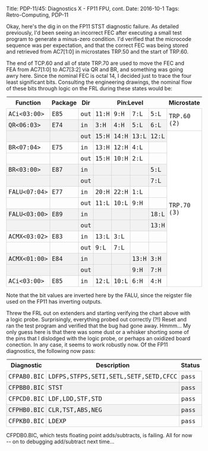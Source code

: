 Title: PDP-11/45: Diagnostics X - FP11 FPU, cont.
Date: 2016-10-1
Tags: Retro-Computing, PDP-11

Okay, here's the dig in on the FP11 STST diagnostic failure.  As detailed previously, I'd been seeing an
incorrect FEC after executing a small test program to generate a minus-zero condition.  I'd verified that
the microcode sequence was per expectation, and that the correct FEC was being stored and retrieved from
AC7[1:0] in microstates TRP.50 and the start of TRP.60.

The end of TCP.60 and all of state TRP.70 are used to move the FEC and FEA from AC7[1:0] to AC7[3:2] via QR
and BR, and something was going awry here.  Since the nominal FEC is octal 14, I decided just to trace the
four least significant bits.  Consulting the engineering drawings, the nominal flow of these bits through
logic on the FRL during these states would be:

<style>
.logiclist { display: inline; border-collapse: collapse; margin-right: 1em; }
.logiclist caption { font-weight: bold; }
.logiclist tr:nth-child(4n+2), .logiclist tr:nth-child(4n+3) { background-color: #f2f2f2; }
.logiclist .microstate { background-color: #ffffff; }
.logiclist th, .logiclist td { padding: 5px; }
.logiclist td { border: 1px solid lightgray; font-family: Menlo,Consolas,monospace; }
</style>

<table class="logiclist">
<thead>
<tr><th>Function</th><th>Package</th><th>Dir</th><th colspan="4">Pin:Level</th><th>Microstate</th></tr>
</thead>
<tbody>
<tr><td>ACi&lt;03:00&gt;</td><td>E85</td><td>out</td><td>11:H</td><td>9:H</td><td>7:L</td><td>5:L</td><td class="microstate" rowspan="2">TRP.60 (2)</td></tr>
<tr><td>QR&lt;06:03&gt;</td><td>E74</td><td>in</td><td>3:H</td><td>4:H</td><td>5:L</td><td>6:L</td></tr>
<tr><td></td><td></td><td>out</td><td>15:H</td><td>14:H</td><td>13:L</td><td>12:L</td><td class="microstate" rowspan="14">TRP.70 (3)</td></tr>
<tr><td>BR&lt;07:04&gt;</td><td>E75</td><td>in</td><td>13:H</td><td>12:H</td><td>4:L</td><td></td></tr>
<tr><td></td><td></td><td>out</td><td>15:H</td><td>10:H</td><td>2:L</td><td></td></tr>
<tr><td>BR&lt;03:00&gt;</td><td>E87</td><td>in</td><td></td><td></td><td></td><td>5:L</td></tr>
<tr><td></td><td></td><td>out</td><td></td><td></td><td></td><td>7:L</td></tr>
<tr><td>FALU&lt;07:04&gt;</td><td>E77</td><td>in</td><td>20:H</td><td>22:H</td><td>1:L</td><td></td></tr>
<tr><td></td><td></td><td>out</td><td>11:L</td><td>10:L</td><td>9:H</td><td></td></tr>
<tr><td>FALU&lt;03:00&gt;</td><td>E89</td><td>in</td><td></td><td></td><td></td><td>18:L</td></tr>
<tr><td></td><td></td><td>out</td><td></td><td></td><td></td><td>13:H</td></tr>
<tr><td>ACMX&lt;03:02&gt;</td><td>E83</td><td>in</td><td>13:L</td><td>3:L</td><td></td><td></td></tr>
<tr><td></td><td></td><td>out</td><td>9:L</td><td>7:L</td><td></td><td></td></tr>
<tr><td>ACMX&lt;01:00&gt;</td><td>E84</td><td>in</td><td></td><td></td><td>13:H</td><td>3:H</td></tr>
<tr><td></td><td></td><td>out</td><td></td><td></td><td>9:H</td><td>7:H</td></tr>
<tr><td>ACi&lt;03:00&gt;</td><td>E85</td><td>in</td><td>12:L</td><td>10:L</td><td>6:H</td><td>4:H</td></tr>
</tbody>
</table>

Note that the bit values are inverted here by the FALU, since the reigster file used on the FP11 has
inverting outputs.

Threw the FRL out on extenders and starting verifying the chart above with a logic probe.  Surprisingly,
everything probed out correctly (?!)  Reset and ran the test program and verified that the bug had gone away.
Hmmm...  My only guess here is that there was some dust or a whisker shorting some of the pins that I
dislodged with the logic probe, or perhaps an oxidized board conection.  In any case, it seems to work
robustly now.  Of the FP11 diagnostics, the following now pass:

<style>
.diaglist { display: inline; border-collapse: collapse; margin-right: 1em; }
.diaglist caption { font-weight: bold; }
.diaglist tr:nth-child(even) { background-color: #f2f2f2; }
.diaglist th, .diaglist td { padding: 5px; }
.diaglist td { border: 1px solid lightgray; font-family: Menlo,Consolas,monospace; }
</style>

<table class="diaglist">
<thead>
<tr><th>Diagnostic</th><th>Description</th><th>Status</th></tr>
</thead>
<tbody>
<tr><td>CFPAB0.BIC</td><td>LDFPS,STFPS,SETI,SETL,SETF,SETD,CFCC</td><td>pass</td></tr>
<tr><td>CFPBB0.BIC</td><td>STST</td><td>pass</td></tr>
<tr><td>CFPCD0.BIC</td><td>LDF,LDD,STF,STD</td><td>pass</td></tr>
<tr><td>CFPHB0.BIC</td><td>CLR,TST,ABS,NEG</td><td>pass</td></tr>
<tr><td>CFPKB0.BIC</td><td>LDEXP</td><td>pass</td></tr>
</tbody>
</table>

CFPDB0.BIC, which tests floating point adds/subtracts, is failing.  All for now -- on to debugging
add/subtract next time...
